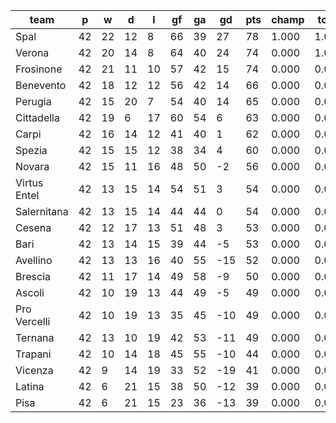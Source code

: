 |     team     | p  | w  | d  | l  | gf | ga | gd  | pts | champ | top2  | top3  | top4  |  5-7  | bot4  | bot3  | bot2  |
|--------------|----|----|----|----|----|----|-----|-----|-------|-------|-------|-------|-------|-------|-------|-------|
| Spal         | 42 | 22 | 12 |  8 | 66 | 39 |  27 |  78 | 1.000 | 1.000 | 1.000 | 1.000 | 0.000 | 0.000 | 0.000 | 0.000|
| Verona       | 42 | 20 | 14 |  8 | 64 | 40 |  24 |  74 | 0.000 | 1.000 | 1.000 | 1.000 | 0.000 | 0.000 | 0.000 | 0.000|
| Frosinone    | 42 | 21 | 11 | 10 | 57 | 42 |  15 |  74 | 0.000 | 0.000 | 1.000 | 1.000 | 0.000 | 0.000 | 0.000 | 0.000|
| Benevento    | 42 | 18 | 12 | 12 | 56 | 42 |  14 |  66 | 0.000 | 0.000 | 0.000 | 1.000 | 0.000 | 0.000 | 0.000 | 0.000|
| Perugia      | 42 | 15 | 20 |  7 | 54 | 40 |  14 |  65 | 0.000 | 0.000 | 0.000 | 0.000 | 1.000 | 0.000 | 0.000 | 0.000|
| Cittadella   | 42 | 19 |  6 | 17 | 60 | 54 |   6 |  63 | 0.000 | 0.000 | 0.000 | 0.000 | 1.000 | 0.000 | 0.000 | 0.000|
| Carpi        | 42 | 16 | 14 | 12 | 41 | 40 |   1 |  62 | 0.000 | 0.000 | 0.000 | 0.000 | 1.000 | 0.000 | 0.000 | 0.000|
| Spezia       | 42 | 15 | 15 | 12 | 38 | 34 |   4 |  60 | 0.000 | 0.000 | 0.000 | 0.000 | 0.000 | 0.000 | 0.000 | 0.000|
| Novara       | 42 | 15 | 11 | 16 | 48 | 50 |  -2 |  56 | 0.000 | 0.000 | 0.000 | 0.000 | 0.000 | 0.000 | 0.000 | 0.000|
| Virtus Entel | 42 | 13 | 15 | 14 | 54 | 51 |   3 |  54 | 0.000 | 0.000 | 0.000 | 0.000 | 0.000 | 0.000 | 0.000 | 0.000|
| Salernitana  | 42 | 13 | 15 | 14 | 44 | 44 |   0 |  54 | 0.000 | 0.000 | 0.000 | 0.000 | 0.000 | 0.000 | 0.000 | 0.000|
| Cesena       | 42 | 12 | 17 | 13 | 51 | 48 |   3 |  53 | 0.000 | 0.000 | 0.000 | 0.000 | 0.000 | 0.000 | 0.000 | 0.000|
| Bari         | 42 | 13 | 14 | 15 | 39 | 44 |  -5 |  53 | 0.000 | 0.000 | 0.000 | 0.000 | 0.000 | 0.000 | 0.000 | 0.000|
| Avellino     | 42 | 13 | 13 | 16 | 40 | 55 | -15 |  52 | 0.000 | 0.000 | 0.000 | 0.000 | 0.000 | 0.000 | 0.000 | 0.000|
| Brescia      | 42 | 11 | 17 | 14 | 49 | 58 |  -9 |  50 | 0.000 | 0.000 | 0.000 | 0.000 | 0.000 | 0.000 | 0.000 | 0.000|
| Ascoli       | 42 | 10 | 19 | 13 | 44 | 49 |  -5 |  49 | 0.000 | 0.000 | 0.000 | 0.000 | 0.000 | 0.000 | 0.000 | 0.000|
| Pro Vercelli | 42 | 10 | 19 | 13 | 35 | 45 | -10 |  49 | 0.000 | 0.000 | 0.000 | 0.000 | 0.000 | 0.000 | 0.000 | 0.000|
| Ternana      | 42 | 13 | 10 | 19 | 42 | 53 | -11 |  49 | 0.000 | 0.000 | 0.000 | 0.000 | 0.000 | 0.000 | 0.000 | 0.000|
| Trapani      | 42 | 10 | 14 | 18 | 45 | 55 | -10 |  44 | 0.000 | 0.000 | 0.000 | 0.000 | 0.000 | 1.000 | 0.000 | 0.000|
| Vicenza      | 42 |  9 | 14 | 19 | 33 | 52 | -19 |  41 | 0.000 | 0.000 | 0.000 | 0.000 | 0.000 | 1.000 | 1.000 | 0.000|
| Latina       | 42 |  6 | 21 | 15 | 38 | 50 | -12 |  39 | 0.000 | 0.000 | 0.000 | 0.000 | 0.000 | 1.000 | 1.000 | 1.000|
| Pisa         | 42 |  6 | 21 | 15 | 23 | 36 | -13 |  39 | 0.000 | 0.000 | 0.000 | 0.000 | 0.000 | 1.000 | 1.000 | 1.000|
